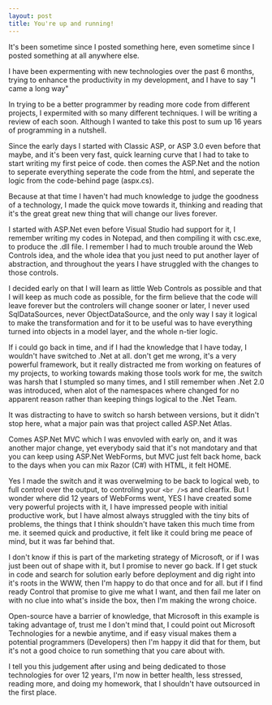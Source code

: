 ```yaml
---
layout: post
title: You're up and running!
---
```


It's been sometime since I posted something here, even sometime since I posted something at all anywhere else.

I have been expermenting with new technologies over the past 6 months, trying to enhance the productivity in my development, and I have to say "I came a long way"

In trying to be a better programmer by reading more code from different projects, I expermited with so many different techniques. I will be writing a review of each soon. Although I wanted to take this post to sum up 16 years of programming in a nutshell.

Since the early days I started with Classic ASP, or ASP 3.0 even before that maybe, and it's been very fast, quick learning curve that I had to take to start writing my first peice of code. then comes the ASP.Net and the notion to seperate everything seperate the code from the html, and seperate the logic from the code-behind page (aspx.cs).

Because at that time I haven't had much knowledge to judge the goodness of a technology, I made the quick move towards it, thinking and reading that it's the great great new thing that will change our lives forever.

I started with ASP.Net even before Visual Studio had support for it, I remember writing my codes in Notepad, and then compiling it with csc.exe, to produce the .dll file. I remember I had to much trouble around the Web Controls idea, and the whole idea that you just need to put another layer of abstraction, and throughout the years I have struggled with the changes to those controls.

I decided early on that I will learn as little Web Controls as possible and that I will keep as much code as possible, for the firm believe that the code will leave forever but the controlers will change sooner or later, I never used SqlDataSources, never ObjectDataSource, and the only way I say it logical to make the transformation and for it to be useful was to have everything turned into objects in a model layer, and the whole n-tier logic.

If i could go back in time, and if I had the knowledge that I have today, I wouldn't have switched to .Net at all. don't get me wrong, it's a very powerful framework, but it really distracted me from working on features of my projects, to working towards making those tools work for me, the switch was harsh that I stumpled so many times, and I still remember when .Net 2.0 was introduced, when alot of the namespaces where changed for no apparent reason rather than keeping things logical to the .Net Team.

It was distracting to have to switch so harsh between versions, but it didn't stop here, what a major pain was that project called ASP.Net Atlas.

Comes ASP.Net MVC which I was envovled with early on, and it was another major change, yet everybody said that it's not mandotary and that you can keep using ASP.Net WebForms, but MVC just felt back home, back to the days when you can mix Razor (C#) with HTML, it felt HOME.

Yes I made the switch and it was overwelming to be back to logical web, to full control over the output, to controling your `<br />`s and clearfix. But I wonder where did 12 years of WebForms went, YES I have created some very powerful projects with it, I have impressed people with initial productive work, but I have almost always struggled with the tiny bits of problems, the things that I think shouldn't have taken this much time from me. it seemed quick and productive, it felt like it could bring me peace of mind, but it was far behind that.

I don't know if this is part of the marketing strategy of Microsoft, or if I was just been out of shape with it, but I promise to never go back. If I get stuck in code and search for solution early before deployment and dig right into it's roots in the WWW, then I'm happy to do that once and for all. but if I find ready Control that promise to give me what I want, and then fail me later on with no clue into what's inside the box, then I'm making the wrong choice.

Open-source have a barrier of knowledge, that Microsoft in this example is taking advantage of, trust me I don't mind that, I could point out Microsoft Technologies for a newbie anytime, and if easy visual makes them a potential programmers (Developers) then I'm happy it did that for them, but it's not a good choice to run something that you care about with.

I tell you this judgement after using and being dedicated to those technologies for over 12 years, I'm now in better health, less stressed, reading more, and doing my homework, that I shouldn't have outsourced in the first place.